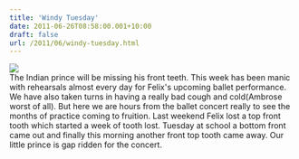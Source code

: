 ```yaml
---
title: 'Windy Tuesday'
date: 2011-06-26T08:58:00.001+10:00
draft: false
url: /2011/06/windy-tuesday.html
---
```


![](http://lh3.ggpht.com/-L4UUXOUek2A/TgZ7dadHNVI/AAAAAAAAAMU/jMCn8uhOlHQ/img_10.jpg)  
The Indian prince will be missing his front teeth. This week has been manic with rehearsals almost every day for Felix's upcoming ballet performance. We have also taken turns in having a really bad cough and cold(Ambrose worst of all). But here we are hours from the ballet concert really to see the months of practice coming to fruition. Last weekend Felix lost a top front tooth which started a week of tooth lost. Tuesday at school a bottom front came out and finally this morning another front top tooth came away. Our little prince is gap ridden for the concert.